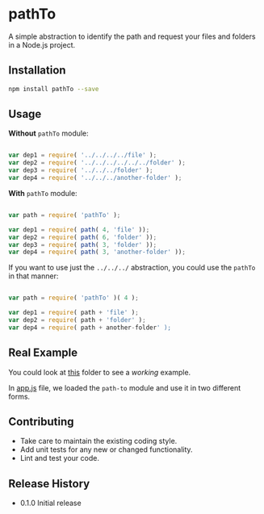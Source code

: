 # pathTo

A simple abstraction to identify the path and request your files and folders in a Node.js project.

## Installation

```sh
npm install pathTo --save
```

## Usage

**Without** `pathTo` module:

```js

var dep1 = require( '../../../../file' );
var dep2 = require( '../../../../../../folder' );
var dep3 = require( '../../../folder' );
var dep4 = require( '../../../another-folder' );

```

**With** `pathTo` module:

```js

var path = require( 'pathTo' );

var dep1 = require( path( 4, 'file' ));
var dep2 = require( path( 6, 'folder' ));
var dep3 = require( path( 3, 'folder' ));
var dep4 = require( path( 3, 'another-folder' ));

```

If you want to use just the `../../../` abstraction, you could use the `pathTo` in that manner:

```js

var path = require( 'pathTo' )( 4 );

var dep1 = require( path + 'file' );
var dep2 = require( path + 'folder' );
var dep4 = require( path + another-folder' );

```

## Real Example

You could look at [this](https://github.com/ericdouglas/labs/tree/master/nodejs/practice/006) folder to see a *working* example.

In [app.js](https://github.com/ericdouglas/labs/blob/master/nodejs/practice/006/some/folder/here/app.js) file, we loaded the `path-to` module and use it in two different forms.

## Contributing

* Take care to maintain the existing coding style.
* Add unit tests for any new or changed functionality. 
* Lint and test your code.

## Release History

* 0.1.0 Initial release
